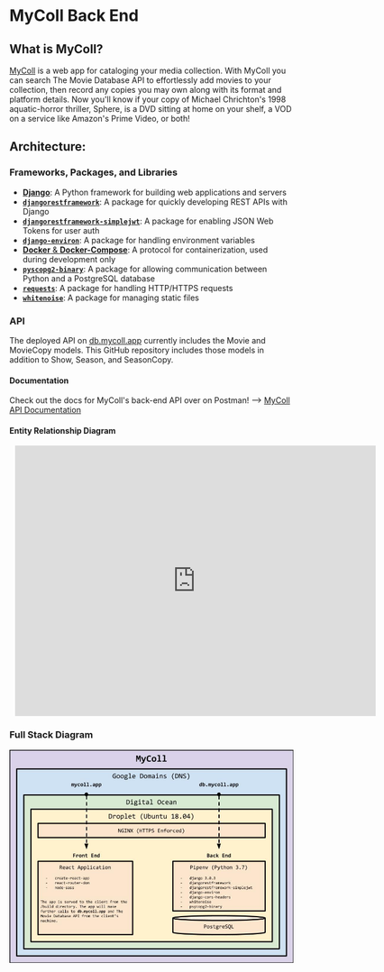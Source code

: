 # MyColl Back End

## What is MyColl?

[MyColl](https://mycoll.app) is a web app for cataloging your media collection. With MyColl you can search The Movie Database API to effortlessly add movies to your collection, then record any copies you may own along with its format and platform details. Now you'll know if your copy of Michael Chrichton's 1998 aquatic-horror thriller, Sphere, is a DVD sitting at home on your shelf, a VOD on a service like Amazon's Prime Video, or both!

## Architecture:

### Frameworks, Packages, and Libraries
- [**Django**](https://www.djangoproject.com/): A Python framework for building web applications and servers
- [**`djangorestframework`**](https://www.django-rest-framework.org/): A package for quickly developing REST APIs with Django
- [**`djangorestframework-simplejwt`**](https://github.com/davesque/django-rest-framework-simplejwt): A package for enabling JSON Web Tokens for user auth
- [**`django-environ`**](https://github.com/joke2k/django-environ): A package for handling environment variables
- [**Docker** & **Docker-Compose**](https://www.docker.com/): A protocol for containerization, used during development only
- [**`pyscopg2-binary`**](https://github.com/psycopg/psycopg2): A package for allowing communication between Python and a PostgreSQL database
- [**`requests`**](https://2.python-requests.org/en/master/): A package for handling HTTP/HTTPS requests
- [**`whitenoise`**](https://github.com/evansd/whitenoise): A package for managing static files

### API

The deployed API on [db.mycoll.app](https://db.mycoll.app/) currently includes the Movie and MovieCopy models. This GitHub repository includes those models in addition to Show, Season, and SeasonCopy.

#### Documentation

Check out the docs for MyColl's back-end API over on Postman! --> [MyColl API Documentation](https://documenter.getpostman.com/view/6103333/T1Ds8ayi?version=latest)


#### Entity Relationship Diagram

<div style="width: 640px; height: 480px; margin: 10px; position: relative;"><iframe allowfullscreen frameborder="0" style="width:640px; height:480px" src="https://app.lucidchart.com/documents/embeddedchart/89529833-6f1f-491e-bba6-a42d9dafa1ca" id="Lt_jFqzyvUpc"></iframe></div>


### Full Stack Diagram

![MyColl Diagram](./staticfiles/mycoll_diagram.jpg)
